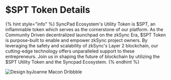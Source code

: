 # $SPT Token Details

{% hint style="info" %}
SyncPad Ecosystem's Utility Token is $SPT, an inflammable token which serves as the cornerstone of our platform. As the Community Driven decentralized launchpad on the zkSync Era, $SPT Token is purpose-built to enable and empower zkSync project owners. By leveraging the safety and scalability of zkSync's Layer 2 blockchain, our cutting-edge technology offers unparalleled support to these entrepreneurs. Join us in shaping the future of blockchain by utilizing the $SPT Utility Token and the Syncpad Ecosystem.
{% endhint %}

![Design byJoanne Macon Dribbble](https://dribbble.com/shots/9515799-Personal-Brand-Logo?utm\_source=Clipboard\_Shot\&utm\_campaign=jmvc\&utm\_content=Personal%20Brand%20Logo\&utm\_medium=Social\_Share\&utm\_source=Clipboard\_Shot\&utm\_campaign=jmvc\&utm\_content=Personal%20Brand%20Logo\&utm\_medium=Social\_Share)
